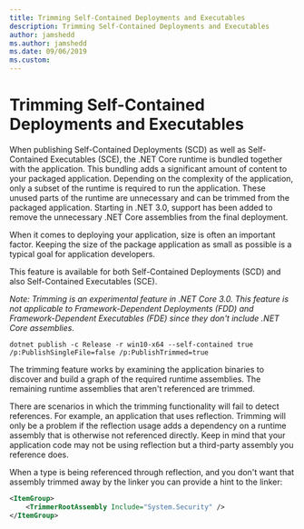 ```yaml
---
title: Trimming Self-Contained Deployments and Executables 
description: Trimming Self-Contained Deployments and Executables 
author: jamshedd
ms.author: jamshedd
ms.date: 09/06/2019
ms.custom: 
---
```


# Trimming Self-Contained Deployments and Executables 

When publishing Self-Contained Deployments (SCD) as well as Self-Contained Executables (SCE), the .NET Core runtime is bundled together with the application. This bundling adds a significant amount of content to your packaged application. Depending on the complexity of the application, only a subset of the runtime is required to run the application. These unused parts of the runtime are unnecessary and can be trimmed from the packaged application. Starting in .NET 3.0, support has been added to remove the unnecessary .NET Core assemblies from the final deployment.

When it comes to deploying your application, size is often an important factor. Keeping the size of the package application as small as possible is a typical goal for application developers.

This feature is available for both Self-Contained Deployments (SCD) and also Self-Contained Executables (SCE).

_Note: Trimming is an experimental feature in .NET Core 3.0. This feature is not applicable to Framework-Dependent Deployments (FDD) and Framework-Dependent Executables (FDE) since they don't include .NET Core assemblies._  


```dotnetcli
dotnet publish -c Release -r win10-x64 --self-contained true /p:PublishSingleFile=false /p:PublishTrimmed=true
```

The trimming feature works by examining the application binaries to discover and build a graph of the required runtime assemblies. The remaining runtime assemblies that aren't referenced are trimmed.

There are scenarios in which the trimming functionality will fail to detect references. For example, an application that uses reflection. Trimming will only be a problem if the reflection usage adds a dependency on a runtime assembly that is otherwise not referenced directly. Keep in mind that your application code may not be using reflection but a third-party assembly you reference does.

When a type is being referenced through reflection, and you don't want that assembly trimmed away by the linker you can provide a hint to the linker:

```xml
<ItemGroup>
    <TrimmerRootAssembly Include="System.Security" />
</ItemGroup>
```
